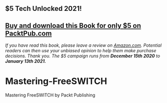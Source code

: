 ## $5 Tech Unlocked 2021!
[Buy and download this Book for only $5 on PacktPub.com](https://www.packtpub.com/product/mastering-freeswitch/9781784398880)
-----
*If you have read this book, please leave a review on [Amazon.com](https://www.amazon.com/gp/product/1784398888).     Potential readers can then use your unbiased opinion to help them make purchase decisions. Thank you. The $5 campaign         runs from __December 15th 2020__ to __January 13th 2021.__*

# Mastering-FreeSWITCH
Mastering FreeSWITCH by Packt Publishing
